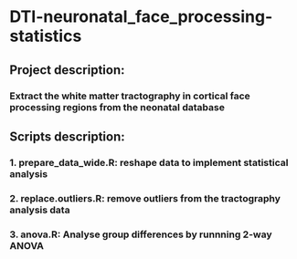 # DTI-neuronatal_face_processing-statistics
## Project description: 
### Extract the white matter tractography in cortical face processing regions from the neonatal database

## Scripts description: 
### 1. prepare_data_wide.R: reshape data to implement statistical analysis 
### 2. replace.outliers.R: remove outliers from the tractography analysis data
### 3. anova.R: Analyse group differences by runnning 2-way ANOVA 
